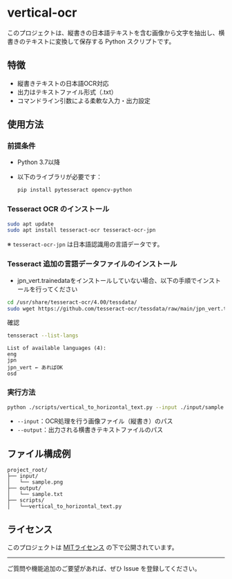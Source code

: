 # vertical-ocr

このプロジェクトは、縦書きの日本語テキストを含む画像から文字を抽出し、横書きのテキストに変換して保存する Python スクリプトです。

## 特徴

* 縦書きテキストの日本語OCR対応
* 出力はテキストファイル形式（.txt）
* コマンドライン引数による柔軟な入力・出力設定

## 使用方法

### 前提条件

* Python 3.7以降
* 以下のライブラリが必要です：

  ```bash
  pip install pytesseract opencv-python
  ```

### Tesseract OCR のインストール

```bash
sudo apt update
sudo apt install tesseract-ocr tesseract-ocr-jpn
```

※ `tesseract-ocr-jpn` は日本語認識用の言語データです。

### Tesseract 追加の言語データファイルのインストール

* jpn_vert.trainedataをインストールしていない場合、以下の手順でインストールを行ってください
```bash
cd /usr/share/tesseract-ocr/4.00/tessdata/
sudo wget https://github.com/tesseract-ocr/tessdata/raw/main/jpn_vert.traineddata
```

確認
```bash
tensseract --list-langs
```
```
List of available languages (4):
eng
jpn
jpn_vert ← あればOK
osd
```

### 実行方法

```bash
python ./scripts/vertical_to_horizontal_text.py --input ./input/sample.png --output ./output/sample.txt
```

* `--input`：OCR処理を行う画像ファイル（縦書き）のパス
* `--output`：出力される横書きテキストファイルのパス

## ファイル構成例

```
project_root/
├── input/
│   └── sample.png
├── output/
│   └── sample.txt
├── scripts/
│   └──vertical_to_horizontal_text.py
```

## ライセンス

このプロジェクトは [MITライセンス](./LICENSE) の下で公開されています。

---

ご質問や機能追加のご要望があれば、ぜひ Issue を登録してください。
